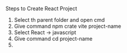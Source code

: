 Steps to Create React Project 

1. Select th parent folder and open cmd 
2. Give command npm crate vite project-name
3. Select React -> javascript
4. Give command cd project-name
5. 